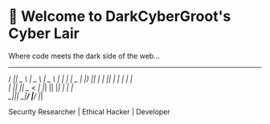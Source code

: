 # 👾 Welcome to DarkCyberGroot's Cyber Lair

Where code meets the dark side of the web...

  ____  ____   ____   ____   _____  
 / ___||  _ \ |  _ \ |  _ \ |_   _| 
| |  _ | |_) || | | || | | |  | |   
| |_| ||  _ < | |_| || |_| |  | |   
 \____||_| \_\|____/ |____/   |_|   


Security Researcher | Ethical Hacker | Developer




<!--
**DarkCyberGroot/DarkCyberGroot** is a ✨ _special_ ✨ repository because its `README.md` (this file) appears on your GitHub profile.

Here are some ideas to get you started:

- 🔭 I’m currently working on ...
- 🌱 I’m currently learning ...
- 👯 I’m looking to collaborate on ...
- 🤔 I’m looking for help with ...
- 💬 Ask me about ...
- 📫 How to reach me: ...
- 😄 Pronouns: ...
- ⚡ Fun fact: ...
-->
